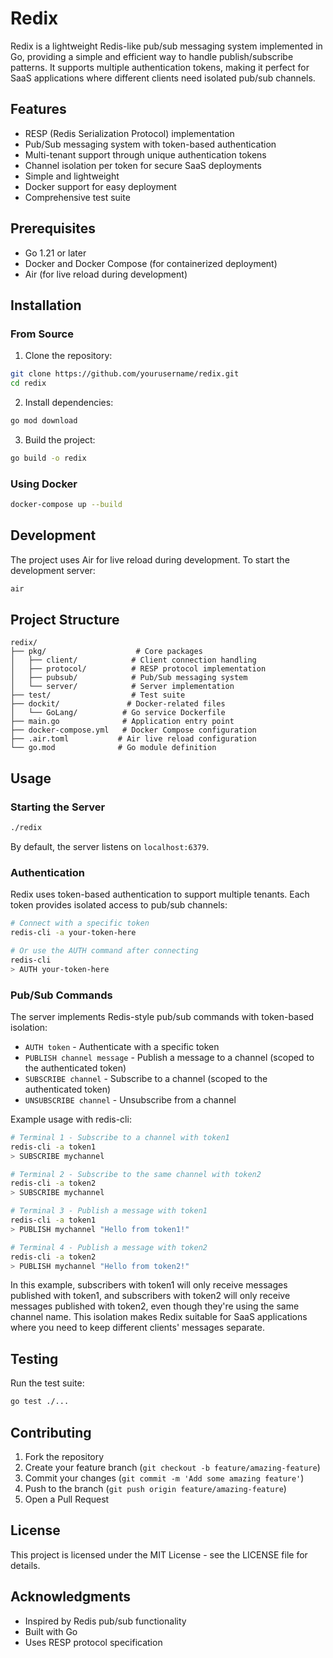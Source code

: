 # Redix

Redix is a lightweight Redis-like pub/sub messaging system implemented in Go, providing a simple and efficient way to handle publish/subscribe patterns. It supports multiple authentication tokens, making it perfect for SaaS applications where different clients need isolated pub/sub channels.

## Features

- RESP (Redis Serialization Protocol) implementation
- Pub/Sub messaging system with token-based authentication
- Multi-tenant support through unique authentication tokens
- Channel isolation per token for secure SaaS deployments
- Simple and lightweight
- Docker support for easy deployment
- Comprehensive test suite

## Prerequisites

- Go 1.21 or later
- Docker and Docker Compose (for containerized deployment)
- Air (for live reload during development)

## Installation

### From Source

1. Clone the repository:
```bash
git clone https://github.com/yourusername/redix.git
cd redix
```

2. Install dependencies:
```bash
go mod download
```

3. Build the project:
```bash
go build -o redix
```

### Using Docker

```bash
docker-compose up --build
```

## Development

The project uses Air for live reload during development. To start the development server:

```bash
air
```

## Project Structure

```
redix/
├── pkg/                    # Core packages
│   ├── client/            # Client connection handling
│   ├── protocol/          # RESP protocol implementation
│   ├── pubsub/            # Pub/Sub messaging system
│   └── server/            # Server implementation
├── test/                  # Test suite
├── dockit/               # Docker-related files
│   └── GoLang/          # Go service Dockerfile
├── main.go              # Application entry point
├── docker-compose.yml   # Docker Compose configuration
├── .air.toml           # Air live reload configuration
└── go.mod              # Go module definition
```

## Usage

### Starting the Server

```bash
./redix
```

By default, the server listens on `localhost:6379`.

### Authentication

Redix uses token-based authentication to support multiple tenants. Each token provides isolated access to pub/sub channels:

```bash
# Connect with a specific token
redis-cli -a your-token-here

# Or use the AUTH command after connecting
redis-cli
> AUTH your-token-here
```

### Pub/Sub Commands

The server implements Redis-style pub/sub commands with token-based isolation:

- `AUTH token` - Authenticate with a specific token
- `PUBLISH channel message` - Publish a message to a channel (scoped to the authenticated token)
- `SUBSCRIBE channel` - Subscribe to a channel (scoped to the authenticated token)
- `UNSUBSCRIBE channel` - Unsubscribe from a channel

Example usage with redis-cli:

```bash
# Terminal 1 - Subscribe to a channel with token1
redis-cli -a token1
> SUBSCRIBE mychannel

# Terminal 2 - Subscribe to the same channel with token2
redis-cli -a token2
> SUBSCRIBE mychannel

# Terminal 3 - Publish a message with token1
redis-cli -a token1
> PUBLISH mychannel "Hello from token1!"

# Terminal 4 - Publish a message with token2
redis-cli -a token2
> PUBLISH mychannel "Hello from token2!"
```

In this example, subscribers with token1 will only receive messages published with token1, and subscribers with token2 will only receive messages published with token2, even though they're using the same channel name. This isolation makes Redix suitable for SaaS applications where you need to keep different clients' messages separate.

## Testing

Run the test suite:

```bash
go test ./...
```

## Contributing

1. Fork the repository
2. Create your feature branch (`git checkout -b feature/amazing-feature`)
3. Commit your changes (`git commit -m 'Add some amazing feature'`)
4. Push to the branch (`git push origin feature/amazing-feature`)
5. Open a Pull Request

## License

This project is licensed under the MIT License - see the LICENSE file for details.

## Acknowledgments

- Inspired by Redis pub/sub functionality
- Built with Go
- Uses RESP protocol specification 